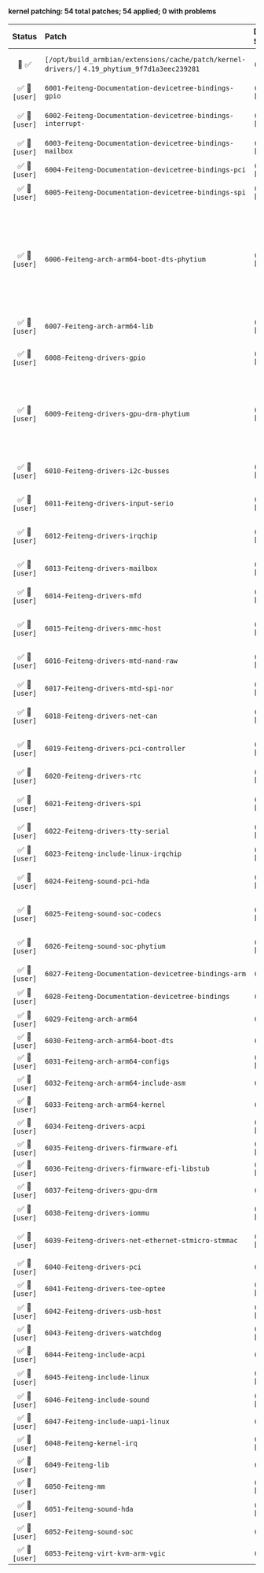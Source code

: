 #### kernel patching: 54 total patches; 54 applied; 0 with problems

| Status | Patch  | Diffstat Summary | Files patched | Author / Subject |
| :---:    | :---   | :---   | :---   | :---  |
|  🤖  ✅  | `[/opt/build_armbian/extensions/cache/patch/kernel-drivers/]` `4.19_phytium_9f7d1a3eec239281` | `(+0/-0)[]` | fd0977540c619f0c29bdba34341754e5d6094776 `?` | `Armbian Autopatcher` _[AUTOGEN] /opt/build_armbian/extensions/cache/patch/kernel-drivers/4.19_phytium_9f7d1a3eec239281_ |
| ✅   🫠`[user]`  | `6001-Feiteng-Documentation-devicetree-bindings-gpio` | `(+47/-0)[1A]` | 47f6cd40eafae6512fc0686322bed0f0ec405467 `gpio-phytium.txt` | `Ricardo Pardini` _Feiteng Documentation/devicetree/bindings/gpio_ |
| ✅   🫠`[user]`  | `6002-Feiteng-Documentation-devicetree-bindings-interrupt-` | `(+29/-0)[1A]` | e4f22ae62d9159fc35341c2f03c9a4752054d9d7 `phytium,d2000-ixic.txt` | `Ricardo Pardini` _Feiteng Documentation/devicetree/bindings/interrupt-controller_ |
| ✅   🫠`[user]`  | `6003-Feiteng-Documentation-devicetree-bindings-mailbox` | `(+32/-0)[1A]` | dcd45e5198207ee09004d62d16505cabea7297fe `phytium-mailbox.txt` | `Ricardo Pardini` _Feiteng Documentation/devicetree/bindings/mailbox_ |
| ✅   🫠`[user]`  | `6004-Feiteng-Documentation-devicetree-bindings-pci` | `(+21/-0)[1A]` | 2e444faaaade69d919f9fce916f2a3a205380f3f `phytium,phytium-pcie-ep.txt` | `Ricardo Pardini` _Feiteng Documentation/devicetree/bindings/pci_ |
| ✅   🫠`[user]`  | `6005-Feiteng-Documentation-devicetree-bindings-spi` | `(+24/-0)[1A]` | 200f43eee11454e022b40cbeca0367537c815f45 `spi-phytium.txt` | `Ricardo Pardini` _Feiteng Documentation/devicetree/bindings/spi_ |
| ✅   🫠`[user]`  | `6006-Feiteng-arch-arm64-boot-dts-phytium` | `(+5284/-0)[17A]` | 00b1fcfeb8610900886f19c7062d65e2bc3f6e66 `ft2000plus-MR-psci-soc.dtsi`, `ft2000plus-SR-psci-soc.dtsi`, `d2000-generic-psci-soc.dtsi`, `ft1500a-16c-generic-psci-soc.dtsi`, `ft2004c-generic-psci-soc.dtsi`, `ft2004-generic-psci-soc.dtsi`, `ft2000ahke-generic-psci-soc.dtsi`, `ft2000ahk-generic-spintable-soc.dtsi`, `ft2000plus-MR-devboard-64c-dsk.dts`, `ft2000plus-SR-devboard-64c-dsk.dts`, `ft2004c-devboard-dsk.dts`, `d2000-devboard-dsk.dts`, `ft2004-devboard-d4-dsk.dts`, `ft2000ahke-devboard-dsk.dts`, `ft2000ahk-devboard-dsk.dts`, _and 2 more_ | `Ricardo Pardini` _Feiteng arch/arm64/boot/dts/phytium_ |
| ✅   🫠`[user]`  | `6007-Feiteng-arch-arm64-lib` | `(+62/-0)[1M, 1A]` | 7b9a22b47c6efec904bbbdfcf0e5484d52ad1184 `crc32.S`, `Makefile` | `Ricardo Pardini` _Feiteng arch/arm64/lib_ |
| ✅   🫠`[user]`  | `6008-Feiteng-drivers-gpio` | `(+879/-0)[2M, 4A]` | fe35eb1042b829accb9ee6b8063bde9dac650345 `gpio-phytium-core.c`, `gpio-phytium-platform.c`, `gpio-phytium-pci.c`, `gpio-phytium-core.h`, `Kconfig`, `Makefile` | `Ricardo Pardini` _Feiteng drivers/gpio_ |
| ✅   🫠`[user]`  | `6009-Feiteng-drivers-gpu-drm-phytium` | `(+8638/-0)[28A]` | 0174708584dd18222937a54cbeaa55631ae08f17 `phytium_dp.c`, `x100_dp.c`, `phytium_crtc.c`, `phytium_plane.c`, `phytium_display_drv.c`, `phytium_panel.c`, `phytium_debugfs.c`, `phytium_reg.h`, `x100_reg.h`, `x100_dc.c`, `phytium_pci.c`, `phytium_gem.c`, `phytium_fbdev.c`, `phytium_dp.h`, `phytium_display_drv.h`, _and 13 more_ | `Ricardo Pardini` _Feiteng drivers/gpu/drm/phytium_ |
| ✅   🫠`[user]`  | `6010-Feiteng-drivers-i2c-busses` | `(+1139/-0)[3M, 4A]` | 13be5088b61ed0add7610511760f6506379d6747 `i2c-phytium-master.c`, `i2c-phytium-pci.c`, `i2c-phytium-core.h`, `i2c-phytium-common.c`, `Kconfig`, `Makefile`, `i2c-designware-platdrv.c` | `Ricardo Pardini` _Feiteng drivers/i2c/busses_ |
| ✅   🫠`[user]`  | `6011-Feiteng-drivers-input-serio` | `(+199/-0)[2M, 1A]` | 46df1a0e42c09bfbafc30541b346b5487f7593f1 `phytium-ps2.c`, `Kconfig`, `Makefile` | `Ricardo Pardini` _Feiteng drivers/input/serio_ |
| ✅   🫠`[user]`  | `6012-Feiteng-drivers-irqchip` | `(+6701/-93)[5M, 3A]` | 84e0bb5956c93fd33859efc411e240ec196775b6 `irq-gic-phytium-2500-its.c`, `irq-gic-phytium-2500.c`, `irq-gic-v3-its.c`, `irq-phytium-ixic.c`, `irq-gic-v3.c`, `Kconfig`, `irq-gic.c`, `Makefile` | `Ricardo Pardini` _Feiteng drivers/irqchip_ |
| ✅   🫠`[user]`  | `6013-Feiteng-drivers-mailbox` | `(+208/-0)[2M, 1A]` | b37cf85211efaa4496a4a518e417a72ec2f61e06 `phytium_mailbox.c`, `Kconfig`, `Makefile` | `Ricardo Pardini` _Feiteng drivers/mailbox_ |
| ✅   🫠`[user]`  | `6014-Feiteng-drivers-mfd` | `(+341/-0)[2M, 2A]` | 3e510ccede01e7e7791c8c4f10e26fe71a681b44 `phytium_x100_i2s_mmd.c`, `phytium_x100_i2s_lsd.c`, `Kconfig`, `Makefile` | `Ricardo Pardini` _Feiteng drivers/mfd_ |
| ✅   🫠`[user]`  | `6015-Feiteng-drivers-mmc-host` | `(+3675/-0)[2M, 5A]` | 8180adb2ebae079005bcc87621a079d01898ce7d `phytium-mci.c`, `phytium-sdci.c`, `phytium-mci.h`, `phytium-sdci.h`, `phytium-mci-pci.c`, `Kconfig`, `Makefile` | `Ricardo Pardini` _Feiteng drivers/mmc/host_ |
| ✅   🫠`[user]`  | `6016-Feiteng-drivers-mtd-nand-raw` | `(+2721/-0)[2M, 3A]` | f3434b4e68a6dbefa804e82cb2e97578c43acc6a `phytium_nand.c`, `phytium_nand.h`, `phytium_nand_pci.c`, `Kconfig`, `Makefile` | `Ricardo Pardini` _Feiteng drivers/mtd/nand/raw_ |
| ✅   🫠`[user]`  | `6017-Feiteng-drivers-mtd-spi-nor` | `(+1017/-0)[3M, 1A]` | 4531202a1783735b488612a115f4d88469dfbdea `phytium-quadspi.c`, `Kconfig`, `Makefile`, `spi-nor.c` | `Ricardo Pardini` _Feiteng drivers/mtd/spi-nor_ |
| ✅   🫠`[user]`  | `6018-Feiteng-drivers-net-can` | `(+1159/-0)[2M, 4A]` | 4407254e0411daad06f6a24050a6b00a8e066002 `phytium_can.c`, `phytium_can_plat.c`, `phytium_can.h`, `phytium_can_pci.c`, `Kconfig`, `Makefile` | `Ricardo Pardini` _Feiteng drivers/net/can_ |
| ✅   🫠`[user]`  | `6019-Feiteng-drivers-pci-controller` | `(+674/-0)[2M, 3A]` | 0a9afff2aa55198065fb8150e18f31332160ee57 `pcie-phytium-ep.c`, `pcie-phytium-ep.h`, `pcie-phytium-register.h`, `Kconfig`, `Makefile` | `Ricardo Pardini` _Feiteng drivers/pci/controller_ |
| ✅   🫠`[user]`  | `6020-Feiteng-drivers-rtc` | `(+342/-0)[2M, 1A]` | 7322479361e389c15905ca6111adbea556641aee `rtc-phytium.c`, `Kconfig`, `Makefile` | `Ricardo Pardini` _Feiteng drivers/rtc_ |
| ✅   🫠`[user]`  | `6021-Feiteng-drivers-spi` | `(+952/-0)[2M, 4A]` | 4a40ac446aa5b23578014bcb416dcb4453f3fb18 `spi-phytium.c`, `spi-phytium-plat.c`, `spi-phytium-pci.c`, `spi-phytium.h`, `Kconfig`, `Makefile` | `Ricardo Pardini` _Feiteng drivers/spi_ |
| ✅   🫠`[user]`  | `6022-Feiteng-drivers-tty-serial` | `(+934/-0)[2M, 1A]` | 22c39e67ad8acf087f9bff92ec735e7faa8e1957 `phytium-uart.c`, `Kconfig`, `Makefile` | `Ricardo Pardini` _Feiteng drivers/tty/serial_ |
| ✅   🫠`[user]`  | `6023-Feiteng-include-linux-irqchip` | `(+624/-1)[1M, 1A]` | 7b97b0fe94dbb5236b5a68eb6035eae5fec09117 `arm-gic-phytium-2500.h`, `arm-gic-v3.h` | `Ricardo Pardini` _Feiteng include/linux/irqchip_ |
| ✅   🫠`[user]`  | `6024-Feiteng-sound-pci-hda` | `(+1292/-0)[3M, 2A]` | 7ade61176083fc37a8d75b473d9c40cdaf208243 `hda_phytium.c`, `hda_phytium.h`, `Kconfig`, `hda_controller.c`, `Makefile` | `Ricardo Pardini` _Feiteng sound/pci/hda_ |
| ✅   🫠`[user]`  | `6025-Feiteng-sound-soc-codecs` | `(+2418/-0)[3M, 4A]` | e5b142535d13dde8d6a2501ac314b88f1cd0f747 `es8336.c`, `es8388.c`, `es8388.h`, `es8336.h`, `hdmi-codec.c`, `Kconfig`, `Makefile` | `Ricardo Pardini` _Feiteng sound/soc/codecs_ |
| ✅   🫠`[user]`  | `6026-Feiteng-sound-soc-phytium` | `(+2216/-0)[7A]` | 0379a6d26424f9ea4d955be5d565b0d235c46319 `phytium_i2s.c`, `local.h`, `pmdk_dp.c`, `pmdk_es8388.c`, `pmdk_es8336.c`, `Kconfig`, `Makefile` | `Ricardo Pardini` _Feiteng sound/soc/phytium_ |
| ✅   🫠`[user]`  | `6027-Feiteng-Documentation-devicetree-bindings-arm` | `(+4/-0)[1M]` | e5945c5a4c62fb014634ea92f100b2fd7f2d4c44 `cpus.txt` | `Ricardo Pardini` _Feiteng Documentation/devicetree/bindings/arm_ |
| ✅   🫠`[user]`  | `6028-Feiteng-Documentation-devicetree-bindings` | `(+1/-0)[1M]` | 10610513f4b49ff98888a4f2f0baee2d5aca7eed `vendor-prefixes.txt` | `Ricardo Pardini` _Feiteng Documentation/devicetree/bindings_ |
| ✅   🫠`[user]`  | `6029-Feiteng-arch-arm64` | `(+7/-0)[2M]` | 3b3dea511456ff8c7617b47a28700b39315262f2 `Kconfig.platforms`, `Kconfig` | `Ricardo Pardini` _Feiteng arch/arm64_ |
| ✅   🫠`[user]`  | `6030-Feiteng-arch-arm64-boot-dts` | `(+1/-0)[1M]` | fcb3eca055e68b7561c099d34a738caf146ed1fa `Makefile` | `Ricardo Pardini` _Feiteng arch/arm64/boot/dts_ |
| ✅   🫠`[user]`  | `6031-Feiteng-arch-arm64-configs` | `(+12/-1)[1M]` | 494d60db2e4a8643e15d516788644d3bd2e30d9a `defconfig` | `Ricardo Pardini` _Feiteng arch/arm64/configs_ |
| ✅   🫠`[user]`  | `6032-Feiteng-arch-arm64-include-asm` | `(+5/-0)[2M]` | 82d4dabb760bb75a2586b6e25fb28c41473c526e `cputype.h`, `cpucaps.h` | `Ricardo Pardini` _Feiteng arch/arm64/include/asm_ |
| ✅   🫠`[user]`  | `6033-Feiteng-arch-arm64-kernel` | `(+9/-0)[1M]` | 56f941e9e4d747c513e26993e5df71f9f6647ffc `cpufeature.c` | `Ricardo Pardini` _Feiteng arch/arm64/kernel_ |
| ✅   🫠`[user]`  | `6034-Feiteng-drivers-acpi` | `(+88/-18)[5M]` | 441200e329aa565a8ec15e925e79d11ebbf720af `irq.c`, `pci_link.c`, `internal.h`, `pci_irq.c`, `acpi_apd.c` | `Ricardo Pardini` _Feiteng drivers/acpi_ |
| ✅   🫠`[user]`  | `6035-Feiteng-drivers-firmware-efi` | `(+141/-1)[1M]` | 9284d3f03f7d559185f2872041bd1237cd787bb0 `efi.c` | `Ricardo Pardini` _Feiteng drivers/firmware/efi_ |
| ✅   🫠`[user]`  | `6036-Feiteng-drivers-firmware-efi-libstub` | `(+27/-0)[1M]` | 556aad65fd9679f66d834ea6baceb36217337449 `arm-stub.c` | `Ricardo Pardini` _Feiteng drivers/firmware/efi/libstub_ |
| ✅   🫠`[user]`  | `6037-Feiteng-drivers-gpu-drm` | `(+3/-0)[2M]` | 2e8143911e2bd8456291e41fb89f648ca2d0de34 `Kconfig`, `Makefile` | `Ricardo Pardini` _Feiteng drivers/gpu/drm_ |
| ✅   🫠`[user]`  | `6038-Feiteng-drivers-iommu` | `(+42/-0)[2M]` | 5083dea477043e8ce3eed0e90640e0f7c11c1d3f `iommu.c`, `arm-smmu.c` | `Ricardo Pardini` _Feiteng drivers/iommu_ |
| ✅   🫠`[user]`  | `6039-Feiteng-drivers-net-ethernet-stmicro-stmmac` | `(+298/-21)[4M]` | dcd5142ef0f9500b5c9e1bdff33f0ea556cd9dbc `stmmac_platform.c`, `dwmac-generic.c`, `stmmac_platform.h`, `stmmac_main.c` | `Ricardo Pardini` _Feiteng drivers/net/ethernet/stmicro/stmmac_ |
| ✅   🫠`[user]`  | `6040-Feiteng-drivers-pci` | `(+1/-0)[1M]` | 3cfd9a3ea2a58154aa0fc4feb1a634ebe74ef08c `quirks.c` | `Ricardo Pardini` _Feiteng drivers/pci_ |
| ✅   🫠`[user]`  | `6041-Feiteng-drivers-tee-optee` | `(+105/-80)[2M]` | df7bdb6071e52ca750c6b65287ae29f9b6c1fd2f `core.c`, `Kconfig` | `Ricardo Pardini` _Feiteng drivers/tee/optee_ |
| ✅   🫠`[user]`  | `6042-Feiteng-drivers-usb-host` | `(+13/-0)[3M]` | 24174fc543c4a0982345d6d1ee5fb81c99d47681 `xhci-pci.c`, `xhci-mem.c`, `xhci.h` | `Ricardo Pardini` _Feiteng drivers/usb/host_ |
| ✅   🫠`[user]`  | `6043-Feiteng-drivers-watchdog` | `(+33/-11)[1M]` | d1d3948ad5e60efcc67deab45917b027dbb49231 `dw_wdt.c` | `Ricardo Pardini` _Feiteng drivers/watchdog_ |
| ✅   🫠`[user]`  | `6044-Feiteng-include-acpi` | `(+3/-2)[2M]` | 1352e2f0a4ca6050507140d9e507c1d13da175bb `actbl2.h`, `acpi_drivers.h` | `Ricardo Pardini` _Feiteng include/acpi_ |
| ✅   🫠`[user]`  | `6045-Feiteng-include-linux` | `(+55/-1)[5M]` | 96334f79708ecb3fa1081c9663557bec45429a06 `efi.h`, `acpi.h`, `irq.h`, `memblock.h`, `pci_ids.h` | `Ricardo Pardini` _Feiteng include/linux_ |
| ✅   🫠`[user]`  | `6046-Feiteng-include-sound` | `(+18/-0)[2M]` | fb0dd2f8b4f3faf21fbddc0ea966a8ceb514daed `hdmi-codec.h`, `hdaudio.h` | `Ricardo Pardini` _Feiteng include/sound_ |
| ✅   🫠`[user]`  | `6047-Feiteng-include-uapi-linux` | `(+3/-0)[1M]` | 58128cc7419368bcdc41e64b9671f5284e1ce917 `serial_core.h` | `Ricardo Pardini` _Feiteng include/uapi/linux_ |
| ✅   🫠`[user]`  | `6048-Feiteng-kernel-irq` | `(+85/-40)[4M]` | d58d04f52dc101fca3a96a3b9e7dc8b306d3d283 `resend.c`, `internals.h`, `irqdesc.c`, `debugfs.c` | `Ricardo Pardini` _Feiteng kernel/irq_ |
| ✅   🫠`[user]`  | `6049-Feiteng-lib` | `(+7/-4)[1M]` | 2b26a799740dd1c77f2c3b3c4d3b89c63fd4fa48 `crc32.c` | `Ricardo Pardini` _Feiteng lib_ |
| ✅   🫠`[user]`  | `6050-Feiteng-mm` | `(+45/-6)[2M]` | 412636e3bca0c56b4b2678b89711f0c06282597b `memblock.c`, `sparse.c` | `Ricardo Pardini` _Feiteng mm_ |
| ✅   🫠`[user]`  | `6051-Feiteng-sound-hda` | `(+46/-0)[2M]` | 3dd04250485f26c25161ed8b707d7d0ece5c9805 `hdac_controller.c`, `hdac_stream.c` | `Ricardo Pardini` _Feiteng sound/hda_ |
| ✅   🫠`[user]`  | `6052-Feiteng-sound-soc` | `(+2/-0)[2M]` | 8088878169a787b1cde314bb47e83a8ff609f541 `Kconfig`, `Makefile` | `Ricardo Pardini` _Feiteng sound/soc_ |
| ✅   🫠`[user]`  | `6053-Feiteng-virt-kvm-arm-vgic` | `(+1/-1)[1M]` | 8c02b22e5a70d234db1787f781a3e05458001e8d `vgic-mmio-v3.c` | `Ricardo Pardini` _Feiteng virt/kvm/arm/vgic_ |


